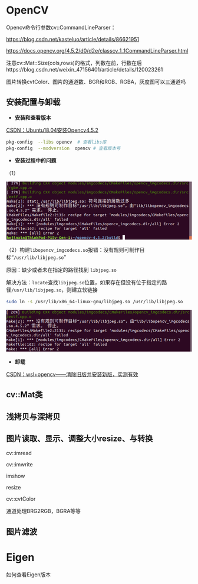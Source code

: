# OpenCV

Opencv命令行参数cv::CommandLineParser：

https://blog.csdn.net/kasteluo/article/details/86621951

https://docs.opencv.org/4.5.2/d0/d2e/classcv_1_1CommandLineParser.html







注意cv::Mat::Size(cols,rows)的格式，列数在前，行数在后https://blog.csdn.net/weixin_47156401/article/details/120023261



图片转换cvtColor、图片的通道数、BGR和RGB、RGBA，灰度图可以三通道吗

## 安装配置与卸载

- **安装和查看版本**

[CSDN：Ubuntu18.04安装Opencv4.5.2](https://blog.csdn.net/qq_17769915/article/details/124087687)

```bash
pkg-config  --libs opencv  # 查看libs库
pkg-config  --modversion  opencv # 查看版本号
```

- **安装过程中的问题**

（1）

![](assets/OpenCV安装报错.png)



（2）构建`libopencv_imgcodecs.so`报错：没有规则可制作目标“`/usr/lib/libjpeg.so`”

原因：缺少或者未在指定的路径找到 `libjpeg.so`

解决方法：`locate`查找`libjpeg.so`位置，如果存在但没有位于指定的路径`/usr/lib/libjpeg.so`，则建立软链接

```bash
sudo ln -s /usr/lib/x86_64-linux-gnu/libjpeg.so /usr/lib/libjpeg.so
```

![image-20230331214247373](assets/image-20230331214247373.png)

- **卸载**

[CSDN：wsl+opencv——清除旧版并安装新版，实测有效](https://blog.csdn.net/m0_51984869/article/details/127538531)

## cv::Mat类

## 浅拷贝与深拷贝

## 图片读取、显示、调整大小resize、与转换

cv::imread

cv::imwrite

imshow

resize

cv::cvtColor



通道处理BRG2RGB，BGRA等等

## 图片滤波

# Eigen

如何查看Eigen版本